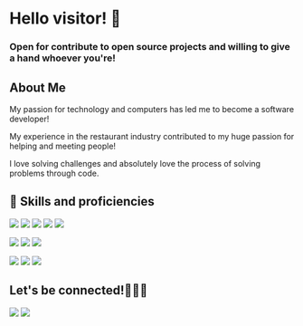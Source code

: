 # Hello visitor! 🖖

### Open for contribute to open source projects and willing to give a hand whoever you're! 

## About Me
My passion for technology and computers has led me to become a software developer!

My experience in the restaurant industry contributed to my huge passion for helping and meeting people!

I love solving challenges and absolutely love the process of solving problems through code. 

## 🚀 Skills and proficiencies
<a href="https://github.com/marcosaguileraely"><img src="https://img.shields.io/badge/JavaScript-F7DF1E?style=for-the-badge&logo=javascript&logoColor=black" /></a> <a href="https://github.com/marcosaguileraely"><img src="https://img.shields.io/badge/CSS3-1572B6?style=for-the-badge&logo=css3&logoColor=white" /></a> 
<a href="https://github.com/marcosaguileraely"><img src="https://img.shields.io/badge/HTML5-E34F26?style=for-the-badge&logo=html5&logoColor=white" /></a> 
<a href="https://github.com/marcosaguileraely"><img src="https://img.shields.io/badge/React-20232A?style=for-the-badge&logo=react&logoColor=61DAFB" /></a> 
<a href="https://github.com/marcosaguileraely"><img src="https://img.shields.io/badge/Node.js-43853D?style=for-the-badge&logo=node.js&logoColor=white" /></a> 

<a href="https://github.com/marcosaguileraely"><img src="https://img.shields.io/badge/sqlite-%2307405e.svg?style=for-the-badge&logo=sqlite&logoColor=white" /></a>
<a href="https://github.com/marcosaguileraely"><img src="https://img.shields.io/badge/Git-F05032?style=for-the-badge&logo=git&logoColor=white" /></a> 
<a href="https://github.com/marcosaguileraely"><img src="https://img.shields.io/badge/Linux-FCC624?style=for-the-badge&logo=linux&logoColor=black" /></a> 

<a href="https://github.com/marcosaguileraely"><img src="https://img.shields.io/badge/GitHub-100000?style=for-the-badge&logo=github&logoColor=white" /></a> 
<a href="https://github.com/marcosaguileraely"><img src="https://img.shields.io/badge/Visual_Studio_Code-0078D4?style=for-the-badge&logo=visual%20studio%20code&logoColor=white" /></a> 
<a href="https://github.com/marcosaguileraely"><img src="https://img.shields.io/badge/npm-CB3837?style=for-the-badge&logo=npm&logoColor=white" /></a>

## Let's be connected!🤜💢🤛
<a href="https://www.linkedin.com/in/marcodeely/"><img src="https://img.shields.io/badge/LinkedIn-0077B5?style=for-the-badge&logo=linkedin&logoColor=white" /></a> <a href="mailto:marcosaguileraely@gmail.com"><img src="https://img.shields.io/badge/Email-D14836?style=for-the-badge&logo=gmail&logoColor=white" /></a>
